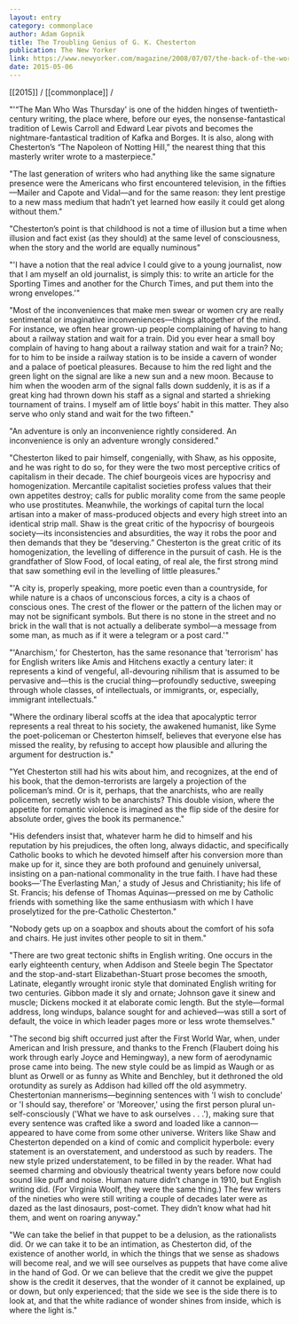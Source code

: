 ```yaml
---
layout: entry
category: commonplace
author: Adam Gopnik
title: The Troubling Genius of G. K. Chesterton
publication: The New Yorker
link: https://www.newyorker.com/magazine/2008/07/07/the-back-of-the-world
date: 2015-05-06
---
```


[[2015]] / [[commonplace]] / 

"'“The Man Who Was Thursday' is one of the hidden hinges of twentieth-century writing, the place where, before our eyes, the nonsense-fantastical tradition of Lewis Carroll and Edward Lear pivots and becomes the nightmare-fantastical tradition of Kafka and Borges. It is also, along with Chesterton’s “The Napoleon of Notting Hill,” the nearest thing that this masterly writer wrote to a masterpiece."

"The last generation of writers who had anything like the same signature presence were the Americans who first encountered television, in the fifties—Mailer and Capote and Vidal—and for the same reason: they lent prestige to a new mass medium that hadn’t yet learned how easily it could get along without them."

"Chesterton’s point is that childhood is not a time of illusion but a time when illusion and fact exist (as they should) at the same level of consciousness, when the story and the world are equally numinous"

"'I have a notion that the real advice I could give to a young journalist, now that I am myself an old journalist, is simply this: to write an article for the Sporting Times and another for the Church Times, and put them into the wrong envelopes.'"

"Most of the inconveniences that make men swear or women cry are really sentimental or imaginative inconveniences—things altogether of the mind. For instance, we often hear grown-up people complaining of having to hang about a railway station and wait for a train. Did you ever hear a small boy complain of having to hang about a railway station and wait for a train? No; for to him to be inside a railway station is to be inside a cavern of wonder and a palace of poetical pleasures. Because to him the red light and the green light on the signal are like a new sun and a new moon. Because to him when the wooden arm of the signal falls down suddenly, it is as if a great king had thrown down his staff as a signal and started a shrieking tournament of trains. I myself am of little boys’ habit in this matter. They also serve who only stand and wait for the two fifteen."

"An adventure is only an inconvenience rightly considered. An inconvenience is only an adventure wrongly considered."

"Chesterton liked to pair himself, congenially, with Shaw, as his opposite, and he was right to do so, for they were the two most perceptive critics of capitalism in their decade. The chief bourgeois vices are hypocrisy and homogenization. Mercantile capitalist societies profess values that their own appetites destroy; calls for public morality come from the same people who use prostitutes. Meanwhile, the workings of capital turn the local artisan into a maker of mass-produced objects and every high street into an identical strip mall. Shaw is the great critic of the hypocrisy of bourgeois society—its inconsistencies and absurdities, the way it robs the poor and then demands that they be “deserving.” Chesterton is the great critic of its homogenization, the levelling of difference in the pursuit of cash. He is the grandfather of Slow Food, of local eating, of real ale, the first strong mind that saw something evil in the levelling of little pleasures."

"'A city is, properly speaking, more poetic even than a countryside, for while nature is a chaos of unconscious forces, a city is a chaos of conscious ones. The crest of the flower or the pattern of the lichen may or may not be significant symbols. But there is no stone in the street and no brick in the wall that is not actually a deliberate symbol—a message from some man, as much as if it were a telegram or a post card.'"

"'Anarchism,' for Chesterton, has the same resonance that 'terrorism' has for English writers like Amis and Hitchens exactly a century later: it represents a kind of vengeful, all-devouring nihilism that is assumed to be pervasive and—this is the crucial thing—profoundly seductive, sweeping through whole classes, of intellectuals, or immigrants, or, especially, immigrant intellectuals."

"Where the ordinary liberal scoffs at the idea that apocalyptic terror represents a real threat to his society, the awakened humanist, like Syme the poet-policeman or Chesterton himself, believes that everyone else has missed the reality, by refusing to accept how plausible and alluring the argument for destruction is."

"Yet Chesterton still had his wits about him, and recognizes, at the end of his book, that the demon-terrorists are largely a projection of the policeman’s mind. Or is it, perhaps, that the anarchists, who are really policemen, secretly wish to be anarchists? This double vision, where the appetite for romantic violence is imagined as the flip side of the desire for absolute order, gives the book its permanence."

"His defenders insist that, whatever harm he did to himself and his reputation by his prejudices, the often long, always didactic, and specifically Catholic books to which he devoted himself after his conversion more than make up for it, since they are both profound and genuinely universal, insisting on a pan-national commonality in the true faith. I have had these books—'The Everlasting Man,' a study of Jesus and Christianity; his life of St. Francis; his defense of Thomas Aquinas—pressed on me by Catholic friends with something like the same enthusiasm with which I have proselytized for the pre-Catholic Chesterton."

"Nobody gets up on a soapbox and shouts about the comfort of his sofa and chairs. He just invites other people to sit in them."

"There are two great tectonic shifts in English writing. One occurs in the early eighteenth century, when Addison and Steele begin The Spectator and the stop-and-start Elizabethan-Stuart prose becomes the smooth, Latinate, elegantly wrought ironic style that dominated English writing for two centuries. Gibbon made it sly and ornate; Johnson gave it sinew and muscle; Dickens mocked it at elaborate comic length. But the style—formal address, long windups, balance sought for and achieved—was still a sort of default, the voice in which leader pages more or less wrote themselves."

"The second big shift occurred just after the First World War, when, under American and Irish pressure, and thanks to the French (Flaubert doing his work through early Joyce and Hemingway), a new form of aerodynamic prose came into being. The new style could be as limpid as Waugh or as blunt as Orwell or as funny as White and Benchley, but it dethroned the old orotundity as surely as Addison had killed off the old asymmetry. Chestertonian mannerisms—beginning sentences with 'I wish to conclude' or 'I should say, therefore' or 'Moreover,' using the first person plural un-self-consciously ('What we have to ask ourselves . . .'), making sure that every sentence was crafted like a sword and loaded like a cannon—appeared to have come from some other universe. Writers like Shaw and Chesterton depended on a kind of comic and complicit hyperbole: every statement is an overstatement, and understood as such by readers. The new style prized understatement, to be filled in by the reader. What had seemed charming and obviously theatrical twenty years before now could sound like puff and noise. Human nature didn’t change in 1910, but English writing did. (For Virginia Woolf, they were the same thing.) The few writers of the nineties who were still writing a couple of decades later were as dazed as the last dinosaurs, post-comet. They didn’t know what had hit them, and went on roaring anyway."

"We can take the belief in that puppet to be a delusion, as the rationalists did. Or we can take it to be an intimation, as Chesterton did, of the existence of another world, in which the things that we sense as shadows will become real, and we will see ourselves as puppets that have come alive in the hand of God. Or we can believe that the credit we give the puppet show is the credit it deserves, that the wonder of it cannot be explained, up or down, but only experienced; that the side we see is the side there is to look at, and that the white radiance of wonder shines from inside, which is where the light is."
